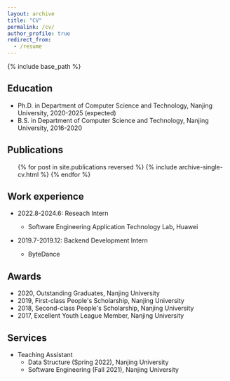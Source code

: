 ```yaml
---
layout: archive
title: "CV"
permalink: /cv/
author_profile: true
redirect_from:
  - /resume
---
```


{% include base_path %}

## Education
- Ph.D. in Department of Computer Science and Technology, Nanjing University, 2020-2025 (expected)
- B.S. in Department of Computer Science and Technology, Nanjing University, 2016-2020


## Publications
  <ul>{% for post in site.publications reversed %}
    {% include archive-single-cv.html %}
  {% endfor %}</ul>


## Work experience
- 2022.8-2024.6: Reseach Intern
  - Software Engineering Application Technology Lab, Huawei

- 2019.7-2019.12: Backend Development Intern
  - ByteDance


## Awards
- 2020, Outstanding Graduates, Nanjing University
- 2019, First-class People's Scholarship, Nanjing University
- 2018, Second-class People's Scholarship, Nanjing University
- 2017, Excellent Youth League Member, Nanjing University
  
  
## Services
- Teaching Assistant
  - Data Structure (Spring 2022), Nanjing University
  - Software Engineering (Fall 2021), Nanjing University

